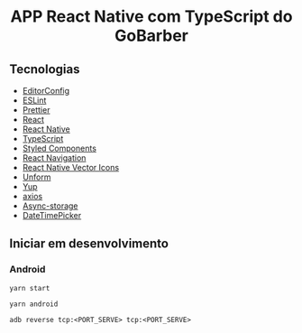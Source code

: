 <h1 align="center">APP React Native com TypeScript do GoBarber</h1>

## Tecnologias

- [EditorConfig](https://www.notion.so/EditorConfig-5f494ae4b47248c1b16681ff74d6766c)
- [ESLint](https://www.notion.so/ESLint-822d59afeafc47e39527be8cabb80b00)
- [Prettier](https://www.notion.so/Prettier-e2c6a3ec188c4cce8890a3e16a0d6425)
- [React](https://pt-br.reactjs.org/)
- [React Native](https://reactnative.dev/)
- [TypeScript](https://www.typescriptlang.org/)
- [Styled Components](https://styled-components.com/)
- [React Navigation](https://reactnavigation.org/)
- [React Native Vector Icons](https://yarnpkg.com/package/react-native-vector-icons)
- [Unform](https://unform.dev/)
- [Yup](https://github.com/jquense/yup)
- [axios](https://github.com/axios/axios)
- [Async-storage](https://yarnpkg.com/package/@react-native-community/async-storage)
- [DateTimePicker](https://github.com/react-native-datetimepicker/datetimepicker)


## Iniciar em desenvolvimento

### Android

```shell
yarn start
```

```shell
yarn android
```

```shell
adb reverse tcp:<PORT_SERVE> tcp:<PORT_SERVE>
```
